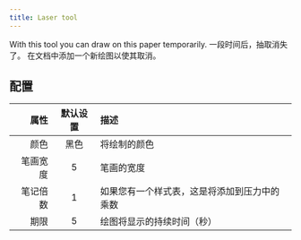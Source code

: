 ```yaml
---
title: Laser tool
---
```


With this tool you can draw on this paper temporarily. 一段时间后，抽取消失了。 在文档中添加一个新绘图以使其取消。

## 配置

|   属性 | 默认设置 | 描述                     |
| ---: | :--: | :--------------------- |
|   颜色 |  黑色  | 将绘制的颜色                 |
| 笔画宽度 |   5  | 笔画的宽度                  |
| 笔记倍数 |   1  | 如果您有一个样式表，这是将添加到压力中的乘数 |
|   期限 |   5  | 绘图将显示的持续时间（秒）          |
